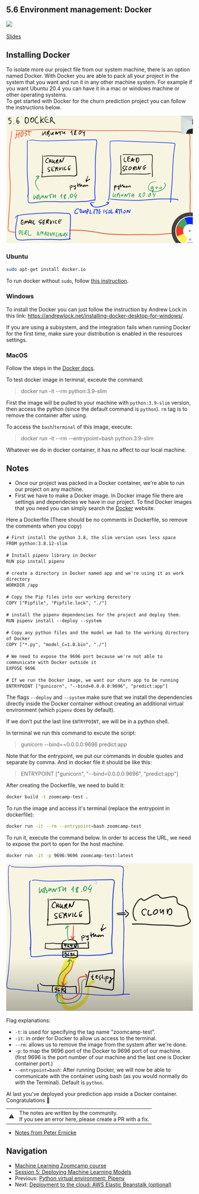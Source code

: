 ## 5.6 Environment management: Docker

<a href="https://www.youtube.com/watch?v=wAtyYZ6zvAs&list=PL3MmuxUbc_hIhxl5Ji8t4O6lPAOpHaCLR"><img src="images/thumbnail-5-06.jpg"></a>

[Slides](https://www.slideshare.net/AlexeyGrigorev/ml-zoomcamp-5-model-deployment)

## Installing Docker

To isolate more our project file from our system machine, there is an option named Docker. With Docker you are able to pack all your project in the system that you want and run it in any other machine system. For example if you want Ubuntu 20.4 you can have it in a mac or windows machine or other operating systems. <br>
To get started with Docker for the churn prediction project you can follow the instructions below.

![06-docke](./images/06-docker.png)

### Ubuntu

```bash
sudo apt-get install docker.io
```

To run docker without `sudo`, follow [this instruction](https://docs.docker.com/engine/install/linux-postinstall/).

### Windows

To install the Docker you can just follow the instruction by Andrew Lock in this link: https://andrewlock.net/installing-docker-desktop-for-windows/.

If you are using a subsystem, and the integration fails when running Docker for the first time, make sure your distribution is enabled in the resources settings.

### MacOS

Follow the steps in the [Docker docs](https://docs.docker.com/desktop/install/mac-install/).

To test docker image in terminal, exceute the command:

> docker run -it --rm python:3.9-slim

First the image will be pulled to your machine with `python:3.9-slim` version, then access the python (since the default command is `python`). `rm` tag is to remove the container after using.

To access the `bash`/`terminal` of this image, execute:

> docker run -it --rm --entrypoint=bash python:3.9-slim

Whatever we do in docker container, it has no affect to our local machine.

## Notes

- Once our project was packed in a Docker container, we're able to run our project on any machine.
- First we have to make a Docker image. In Docker image file there are settings and dependecies we have in our project. To find Docker images that you need you can simply search the [Docker](https://hub.docker.com/search?type=image) website.

Here a Dockerfile (There should be no comments in Dockerfile, so remove the comments when you copy)

```docker
# First install the python 3.8, the slim version uses less space
FROM python:3.8.12-slim

# Install pipenv library in Docker
RUN pip install pipenv

# create a directory in Docker named app and we're using it as work directory
WORKDIR /app

# Copy the Pip files into our working derectory
COPY ["Pipfile", "Pipfile.lock", "./"]

# install the pipenv dependencies for the project and deploy them.
RUN pipenv install --deploy --system

# Copy any python files and the model we had to the working directory of Docker
COPY ["*.py", "model_C=1.0.bin", "./"]

# We need to expose the 9696 port because we're not able to communicate with Docker outside it
EXPOSE 9696

# If we run the Docker image, we want our churn app to be running
ENTRYPOINT ["gunicorn", "--bind=0.0.0.0:9696", "predict:app"]
```

The flags `--deploy` and `--system` make sure that we install the dependencies directly inside the Docker container without creating an additional virtual environment (which `pipenv` does by default).

If we don't put the last line `ENTRYPOINT`, we will be in a python shell.

In terminal we run this command to excute the script:

> gunicorn --bind==0.0.0.0:9696 predict:app

Note that for the entrypoint, we put our commands in double quotes and separate by comma. And in docker file it should be like this:

> ENTRYPOINT ["gunicorn", "--bind=0.0.0.0:9696", "predict:app"]

After creating the Dockerfile, we need to build it:

```bash
docker build -t zoomcamp-test .
```

To run the image and access it's terminal (replace the entrypoint in dockerfile):

```bash
docker run -it --rm --entrypoint=bash zoomcamp-test
```

To run it, execute the command below. In order to access the URL, we need to expose the port to open for the host machine.

```bash
docker run -it -p 9696:9696 zoomcamp-test:latest
```

![06-docker-port-mapping](./images/06-docker-port-mapping.png)

Flag explanations:

- `-t`: is used for specifying the tag name "zoomcamp-test".
- `-it`: in order for Docker to allow us access to the terminal.
- `--rm`: allows us to remove the image from the system after we're done.
- `-p`: to map the 9696 port of the Docker to 9696 port of our machine. (first 9696 is the port number of our machine and the last one is Docker container port.)
- `--entrypoint=bash`: After running Docker, we will now be able to communicate with the container using bash (as you would normally do with the Terminal). Default is `python`.

At last you've deployed your prediction app inside a Docker container. Congratulations 🥳

<table>
   <tr>
      <td>⚠️</td>
      <td>
         The notes are written by the community. <br>
         If you see an error here, please create a PR with a fix.
      </td>
   </tr>
</table>

- [Notes from Peter Ernicke](https://knowmledge.com/2023/10/14/ml-zoomcamp-2023-deploying-machine-learning-models-part-6/)

## Navigation

- [Machine Learning Zoomcamp course](../)
- [Session 5: Deploying Machine Learning Models](./)
- Previous: [Python virtual environment: Pipenv](05-pipenv.md)
- Next: [Deployment to the cloud: AWS Elastic Beanstalk (optional)](07-aws-eb.md)
